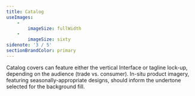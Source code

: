 ```yaml
---
title: Catalog
useImages:
    -
        imageSize: fullWidth
    -
        imageSize: sixty
sidenote: '3 / 5'
sectionBrandColor: primary
---
```


Catalog covers can feature either the vertical Interface or tagline lock-up, depending on the audience (trade vs. consumer). In-situ product imagery, featuring seasonally-appropriate designs, should inform the undertone selected for the background fill. 